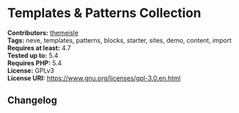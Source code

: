 # Templates & Patterns Collection #
**Contributors:** [themeisle](https://profiles.wordpress.org/themeisle)  
**Tags:** neve, templates, patterns, blocks, starter, sites, demo, content, import  
**Requires at least:** 4.7  
**Tested up to:** 5.4  
**Requires PHP:** 5.4  
**License:** GPLv3  
**License URI:** https://www.gnu.org/licenses/gpl-3.0.en.html  

## Changelog ##
